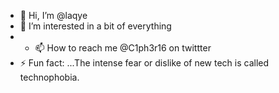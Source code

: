 - 👋 Hi, I’m @laqye
- 👀 I’m interested in a bit of everything
- - 📫 How to reach me @C1ph3r16 on twittter
- ⚡ Fun fact: ...The intense fear or dislike of new tech is called technophobia.

<!---
laqye/laqye is a ✨ special ✨ repository because its `README.md` (this file) appears on your GitHub profile.
You can click the Preview link to take a look at your changes.
--->
